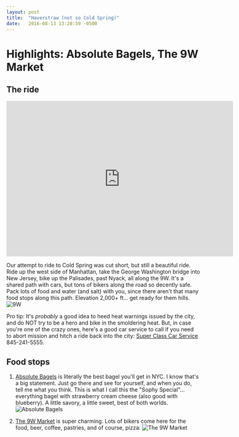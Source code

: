 ```yaml
---
layout: post
title:  "Haverstraw (not so Cold Spring)"
date:   2016-08-13 13:28:59 -0500
---
```

# Highlights: Absolute Bagels, The 9W Market



## The ride

<iframe height='405' width='590' frameborder='0' allowtransparency='true' scrolling='no' src='https://www.strava.com/activities/675103515/embed/6df3a8d622f9bc803216a705ce9bcf0c9ba9d2c6'></iframe>

Our attempt to ride to Cold Spring was cut short, but still a beautiful ride. Ride up the west side of Manhattan, take the George Washington bridge into New Jersey, bike up the Palisades, past Nyack, all along the 9W. It's a shared path with cars, but tons of bikers along the road so decently safe. Pack lots of food and water (and salt) with you, since there aren't that many food stops along this path. Elevation 2,000+ ft... get ready for them hills. 
![9W](https://scontent-lga3-1.xx.fbcdn.net/v/t1.0-9/13903169_10105595927687863_8605254796734259755_n.jpg?oh=802616f809ecb97e5be8d268c3ce41e2&oe=5814F8F8)

Pro tip: It's *probably* a good idea to heed heat warnings issued by the city, and do NOT try to be a hero and bike in the smoldering heat. But, in case you're one of the crazy ones, here's a good car service to call if you need to abort mission and hitch a ride back into the city: <a href="http://www.superclasscarservice.com" target="_blank">Super Class Car Service</a> 845-241-5555.

## Food stops

1. <a href="https://www.yelp.com/biz/absolute-bagels-new-york" target="_blank">Absolute Bagels</a> is literally the best bagel you'll get in NYC. I know that's a big statement. Just go there and see for yourself, and when you do, tell me what you think. This is what I call this the "Sophy Special"... everything bagel with strawberry cream cheese (also good with blueberry). A little savory, a little sweet, best of both worlds.
![Absolute Bagels](https://scontent-lga3-1.xx.fbcdn.net/v/t1.0-9/13895211_10105595927533173_1591052456585726293_n.jpg?oh=6bf29a59410a375a4202f9f7dc247f8e&oe=5914BA60)

2. <a href="https://www.yelp.com/biz/the-9w-market-palisades" target="_blank">The 9W Market</a> is super charming. Lots of bikers come here for the food, beer, coffee, pastries, and of course, pizza:
![The 9W Market](https://scontent-iad3-1.xx.fbcdn.net/v/t1.0-9/13912471_10105595927677883_673775014429174976_n.jpg?oh=06dad3bf5a46d1a54165a441462e1ca9&oe=5887533E)
